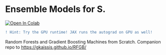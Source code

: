 # Ensemble Models for S.

[![Open In Colab](https://colab.research.google.com/assets/colab-badge.svg)](https://colab.research.google.com/github/gkaissis/RFGB/blob/master/RFGB.ipynb)

```diff
! Hint: Try the GPU runtime! JAX runs the autograd on GPU as well!
```

Random Forests and Gradient Boosting Machines from Scratch. Companion repo to https://gkaissis.github.io/RFGB/
